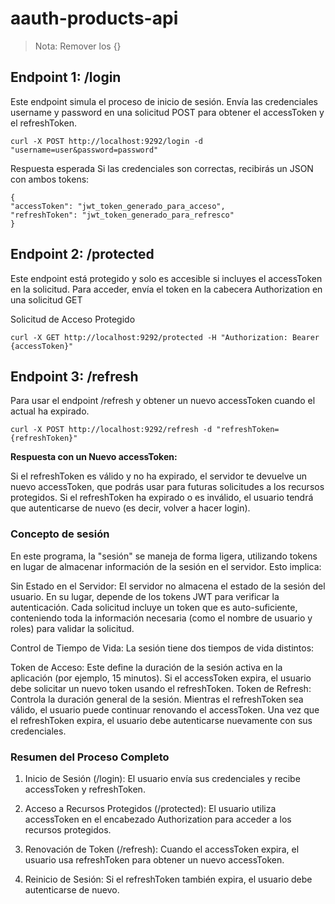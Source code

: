 # aauth-products-api


> Nota: Remover los {}

## Endpoint 1: /login

Este endpoint simula el proceso de inicio de sesión. Envía las credenciales username y password en una solicitud POST para obtener el accessToken y el refreshToken.

    curl -X POST http://localhost:9292/login -d "username=user&password=password"

Respuesta esperada
Si las credenciales son correctas, recibirás un JSON con ambos tokens:

    {
    "accessToken": "jwt_token_generado_para_acceso",
    "refreshToken": "jwt_token_generado_para_refresco"
    }


## Endpoint 2: /protected

Este endpoint está protegido y solo es accesible si incluyes el accessToken en la solicitud. Para acceder, envía el token en la cabecera Authorization en una solicitud GET

Solicitud de Acceso Protegido


    curl -X GET http://localhost:9292/protected -H "Authorization: Bearer {accessToken}"



## Endpoint 3: /refresh

Para usar el endpoint /refresh y obtener un nuevo accessToken cuando el actual ha expirado.

    curl -X POST http://localhost:9292/refresh -d "refreshToken={refreshToken}"



**Respuesta con un Nuevo accessToken:**

Si el refreshToken es válido y no ha expirado, el servidor te devuelve un nuevo accessToken, que podrás usar para futuras solicitudes a los recursos protegidos.
Si el refreshToken ha expirado o es inválido, el usuario tendrá que autenticarse de nuevo (es decir, volver a hacer login).


### Concepto de sesión

En este programa, la "sesión" se maneja de forma ligera, utilizando tokens en lugar de almacenar información de la sesión en el servidor. Esto implica:

Sin Estado en el Servidor: El servidor no almacena el estado de la sesión del usuario. En su lugar, depende de los tokens JWT para verificar la autenticación. Cada solicitud incluye un token que es auto-suficiente, conteniendo toda la información necesaria (como el nombre de usuario y roles) para validar la solicitud.

Control de Tiempo de Vida: La sesión tiene dos tiempos de vida distintos:

Token de Acceso: Este define la duración de la sesión activa en la aplicación (por ejemplo, 15 minutos). Si el accessToken expira, el usuario debe solicitar un nuevo token usando el refreshToken.
Token de Refresh: Controla la duración general de la sesión. Mientras el refreshToken sea válido, el usuario puede continuar renovando el accessToken. Una vez que el refreshToken expira, el usuario debe autenticarse nuevamente con sus credenciales.



### Resumen del Proceso Completo

1. Inicio de Sesión (/login): El usuario envía sus credenciales y recibe accessToken y refreshToken.

2. Acceso a Recursos Protegidos (/protected): El usuario utiliza accessToken en el encabezado Authorization para acceder a los recursos protegidos.

3. Renovación de Token (/refresh): Cuando el accessToken expira, el usuario usa refreshToken para obtener un nuevo accessToken.

4. Reinicio de Sesión: Si el refreshToken también expira, el usuario debe autenticarse de nuevo.

